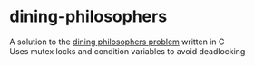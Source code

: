 # dining-philosophers
A solution to the [dining philosophers problem](https://en.wikipedia.org/wiki/Dining_philosophers_problem) written in C\
Uses mutex locks and condition variables to avoid deadlocking
